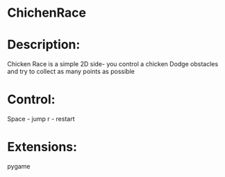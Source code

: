 ChichenRace
=============

Description:
=============
Chicken Race is a simple 2D side- you control a chicken
Dodge obstacles and try to collect as many points as possible

Control:
============
Space - jump
r - restart

Extensions:
============
pygame

